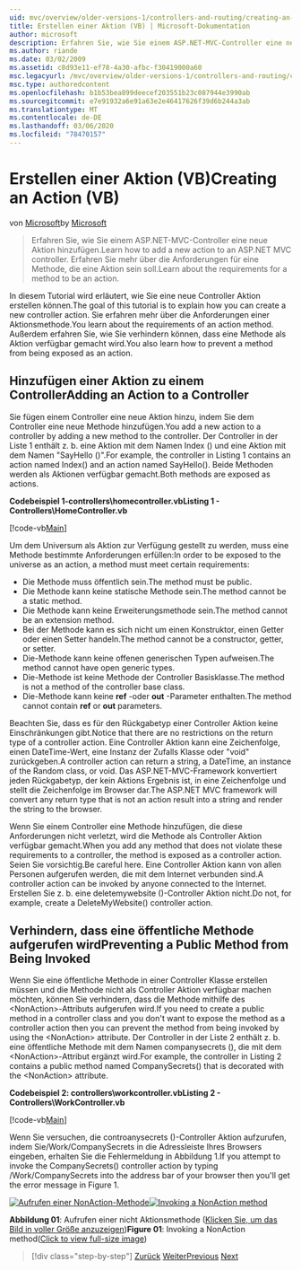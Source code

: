 ```yaml
---
uid: mvc/overview/older-versions-1/controllers-and-routing/creating-an-action-vb
title: Erstellen einer Aktion (VB) | Microsoft-Dokumentation
author: microsoft
description: Erfahren Sie, wie Sie einem ASP.NET-MVC-Controller eine neue Aktion hinzufügen. Erfahren Sie mehr über die Anforderungen für eine Methode, die eine Aktion sein soll.
ms.author: riande
ms.date: 03/02/2009
ms.assetid: c8d93e11-ef78-4a30-afbc-f30419000a60
msc.legacyurl: /mvc/overview/older-versions-1/controllers-and-routing/creating-an-action-vb
msc.type: authoredcontent
ms.openlocfilehash: b1b53bea899deecef203551b23c087944e3990ab
ms.sourcegitcommit: e7e91932a6e91a63e2e46417626f39d6b244a3ab
ms.translationtype: MT
ms.contentlocale: de-DE
ms.lasthandoff: 03/06/2020
ms.locfileid: "78470157"
---
```

# <a name="creating-an-action-vb"></a><span data-ttu-id="905fa-104">Erstellen einer Aktion (VB)</span><span class="sxs-lookup"><span data-stu-id="905fa-104">Creating an Action (VB)</span></span>

<span data-ttu-id="905fa-105">von [Microsoft](https://github.com/microsoft)</span><span class="sxs-lookup"><span data-stu-id="905fa-105">by [Microsoft](https://github.com/microsoft)</span></span>

> <span data-ttu-id="905fa-106">Erfahren Sie, wie Sie einem ASP.NET-MVC-Controller eine neue Aktion hinzufügen.</span><span class="sxs-lookup"><span data-stu-id="905fa-106">Learn how to add a new action to an ASP.NET MVC controller.</span></span> <span data-ttu-id="905fa-107">Erfahren Sie mehr über die Anforderungen für eine Methode, die eine Aktion sein soll.</span><span class="sxs-lookup"><span data-stu-id="905fa-107">Learn about the requirements for a method to be an action.</span></span>

<span data-ttu-id="905fa-108">In diesem Tutorial wird erläutert, wie Sie eine neue Controller Aktion erstellen können.</span><span class="sxs-lookup"><span data-stu-id="905fa-108">The goal of this tutorial is to explain how you can create a new controller action.</span></span> <span data-ttu-id="905fa-109">Sie erfahren mehr über die Anforderungen einer Aktionsmethode.</span><span class="sxs-lookup"><span data-stu-id="905fa-109">You learn about the requirements of an action method.</span></span> <span data-ttu-id="905fa-110">Außerdem erfahren Sie, wie Sie verhindern können, dass eine Methode als Aktion verfügbar gemacht wird.</span><span class="sxs-lookup"><span data-stu-id="905fa-110">You also learn how to prevent a method from being exposed as an action.</span></span>

## <a name="adding-an-action-to-a-controller"></a><span data-ttu-id="905fa-111">Hinzufügen einer Aktion zu einem Controller</span><span class="sxs-lookup"><span data-stu-id="905fa-111">Adding an Action to a Controller</span></span>

<span data-ttu-id="905fa-112">Sie fügen einem Controller eine neue Aktion hinzu, indem Sie dem Controller eine neue Methode hinzufügen.</span><span class="sxs-lookup"><span data-stu-id="905fa-112">You add a new action to a controller by adding a new method to the controller.</span></span> <span data-ttu-id="905fa-113">Der Controller in der Liste 1 enthält z. b. eine Aktion mit dem Namen Index () und eine Aktion mit dem Namen "SayHello ()".</span><span class="sxs-lookup"><span data-stu-id="905fa-113">For example, the controller in Listing 1 contains an action named Index() and an action named SayHello().</span></span> <span data-ttu-id="905fa-114">Beide Methoden werden als Aktionen verfügbar gemacht.</span><span class="sxs-lookup"><span data-stu-id="905fa-114">Both methods are exposed as actions.</span></span>

<span data-ttu-id="905fa-115">**Codebeispiel 1-controllers\homecontroller.vb**</span><span class="sxs-lookup"><span data-stu-id="905fa-115">**Listing 1 - Controllers\HomeController.vb**</span></span>

[!code-vb[Main](creating-an-action-vb/samples/sample1.vb)]

<span data-ttu-id="905fa-116">Um dem Universum als Aktion zur Verfügung gestellt zu werden, muss eine Methode bestimmte Anforderungen erfüllen:</span><span class="sxs-lookup"><span data-stu-id="905fa-116">In order to be exposed to the universe as an action, a method must meet certain requirements:</span></span>

- <span data-ttu-id="905fa-117">Die Methode muss öffentlich sein.</span><span class="sxs-lookup"><span data-stu-id="905fa-117">The method must be public.</span></span>
- <span data-ttu-id="905fa-118">Die Methode kann keine statische Methode sein.</span><span class="sxs-lookup"><span data-stu-id="905fa-118">The method cannot be a static method.</span></span>
- <span data-ttu-id="905fa-119">Die Methode kann keine Erweiterungsmethode sein.</span><span class="sxs-lookup"><span data-stu-id="905fa-119">The method cannot be an extension method.</span></span>
- <span data-ttu-id="905fa-120">Bei der Methode kann es sich nicht um einen Konstruktor, einen Getter oder einen Setter handeln.</span><span class="sxs-lookup"><span data-stu-id="905fa-120">The method cannot be a constructor, getter, or setter.</span></span>
- <span data-ttu-id="905fa-121">Die-Methode kann keine offenen generischen Typen aufweisen.</span><span class="sxs-lookup"><span data-stu-id="905fa-121">The method cannot have open generic types.</span></span>
- <span data-ttu-id="905fa-122">Die-Methode ist keine Methode der Controller Basisklasse.</span><span class="sxs-lookup"><span data-stu-id="905fa-122">The method is not a method of the controller base class.</span></span>
- <span data-ttu-id="905fa-123">Die-Methode kann keine **ref** -oder **out** -Parameter enthalten.</span><span class="sxs-lookup"><span data-stu-id="905fa-123">The method cannot contain **ref** or **out** parameters.</span></span>

<span data-ttu-id="905fa-124">Beachten Sie, dass es für den Rückgabetyp einer Controller Aktion keine Einschränkungen gibt.</span><span class="sxs-lookup"><span data-stu-id="905fa-124">Notice that there are no restrictions on the return type of a controller action.</span></span> <span data-ttu-id="905fa-125">Eine Controller Aktion kann eine Zeichenfolge, einen DateTime-Wert, eine Instanz der Zufalls Klasse oder "void" zurückgeben.</span><span class="sxs-lookup"><span data-stu-id="905fa-125">A controller action can return a string, a DateTime, an instance of the Random class, or void.</span></span> <span data-ttu-id="905fa-126">Das ASP.NET-MVC-Framework konvertiert jeden Rückgabetyp, der kein Aktions Ergebnis ist, in eine Zeichenfolge und stellt die Zeichenfolge im Browser dar.</span><span class="sxs-lookup"><span data-stu-id="905fa-126">The ASP.NET MVC framework will convert any return type that is not an action result into a string and render the string to the browser.</span></span>

<span data-ttu-id="905fa-127">Wenn Sie einem Controller eine Methode hinzufügen, die diese Anforderungen nicht verletzt, wird die Methode als Controller Aktion verfügbar gemacht.</span><span class="sxs-lookup"><span data-stu-id="905fa-127">When you add any method that does not violate these requirements to a controller, the method is exposed as a controller action.</span></span> <span data-ttu-id="905fa-128">Seien Sie vorsichtig.</span><span class="sxs-lookup"><span data-stu-id="905fa-128">Be careful here.</span></span> <span data-ttu-id="905fa-129">Eine Controller Aktion kann von allen Personen aufgerufen werden, die mit dem Internet verbunden sind.</span><span class="sxs-lookup"><span data-stu-id="905fa-129">A controller action can be invoked by anyone connected to the Internet.</span></span> <span data-ttu-id="905fa-130">Erstellen Sie z. b. eine deletemywebsite ()-Controller Aktion nicht.</span><span class="sxs-lookup"><span data-stu-id="905fa-130">Do not, for example, create a DeleteMyWebsite() controller action.</span></span>

## <a name="preventing-a-public-method-from-being-invoked"></a><span data-ttu-id="905fa-131">Verhindern, dass eine öffentliche Methode aufgerufen wird</span><span class="sxs-lookup"><span data-stu-id="905fa-131">Preventing a Public Method from Being Invoked</span></span>

<span data-ttu-id="905fa-132">Wenn Sie eine öffentliche Methode in einer Controller Klasse erstellen müssen und die Methode nicht als Controller Aktion verfügbar machen möchten, können Sie verhindern, dass die Methode mithilfe des &lt;NonAction&gt;-Attributs aufgerufen wird.</span><span class="sxs-lookup"><span data-stu-id="905fa-132">If you need to create a public method in a controller class and you don't want to expose the method as a controller action then you can prevent the method from being invoked by using the &lt;NonAction&gt; attribute.</span></span> <span data-ttu-id="905fa-133">Der Controller in der Liste 2 enthält z. b. eine öffentliche Methode mit dem Namen companysecrets (), die mit dem &lt;NonAction&gt;-Attribut ergänzt wird.</span><span class="sxs-lookup"><span data-stu-id="905fa-133">For example, the controller in Listing 2 contains a public method named CompanySecrets() that is decorated with the &lt;NonAction&gt; attribute.</span></span>

<span data-ttu-id="905fa-134">**Codebeispiel 2: controllers\workcontroller.vb**</span><span class="sxs-lookup"><span data-stu-id="905fa-134">**Listing 2 - Controllers\WorkController.vb**</span></span>

[!code-vb[Main](creating-an-action-vb/samples/sample2.vb)]

<span data-ttu-id="905fa-135">Wenn Sie versuchen, die controanysecrets ()-Controller Aktion aufzurufen, indem Sie/Work/CompanySecrets in die Adressleiste Ihres Browsers eingeben, erhalten Sie die Fehlermeldung in Abbildung 1.</span><span class="sxs-lookup"><span data-stu-id="905fa-135">If you attempt to invoke the CompanySecrets() controller action by typing /Work/CompanySecrets into the address bar of your browser then you'll get the error message in Figure 1.</span></span>

<span data-ttu-id="905fa-136">[![Aufrufen einer NonAction-Methode](creating-an-action-vb/_static/image1.jpg)](creating-an-action-vb/_static/image1.png)</span><span class="sxs-lookup"><span data-stu-id="905fa-136">[![Invoking a NonAction method](creating-an-action-vb/_static/image1.jpg)](creating-an-action-vb/_static/image1.png)</span></span>

<span data-ttu-id="905fa-137">**Abbildung 01**: Aufrufen einer nicht Aktionsmethode ([Klicken Sie, um das Bild in voller Größe anzuzeigen](creating-an-action-vb/_static/image2.png))</span><span class="sxs-lookup"><span data-stu-id="905fa-137">**Figure 01**: Invoking a NonAction method([Click to view full-size image](creating-an-action-vb/_static/image2.png))</span></span>

> [!div class="step-by-step"]
> <span data-ttu-id="905fa-138">[Zurück](creating-a-controller-vb.md)
> [Weiter](aspnet-mvc-controllers-overview-cs.md)</span><span class="sxs-lookup"><span data-stu-id="905fa-138">[Previous](creating-a-controller-vb.md)
[Next](aspnet-mvc-controllers-overview-cs.md)</span></span>
